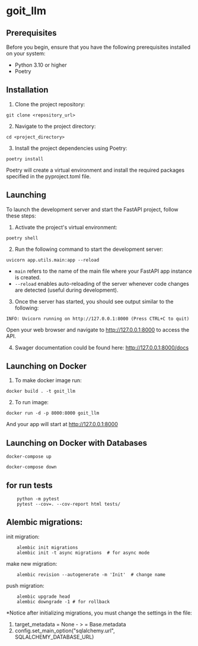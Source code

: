# goit_llm

## Prerequisites
Before you begin, ensure that you have the following prerequisites installed on your system:

- Python 3.10 or higher
- Poetry

## Installation
1. Clone the project repository:
```
git clone <repository_url>
```

2. Navigate to the project directory:
```
cd <project_directory>
```
3. Install the project dependencies using Poetry:
```
poetry install
```
Poetry will create a virtual environment and install the required packages specified in the pyproject.toml file.

## Launching
To launch the development server and start the FastAPI project, follow these steps:

1. Activate the project's virtual environment:
```
poetry shell
```
2. Run the following command to start the development server:
```
uvicorn app.utils.main:app --reload   
```
- ```main``` refers to the name of the main file where your FastAPI app instance is created.
- ```--reload``` enables auto-reloading of the server whenever code changes are detected (useful during development).
3. Once the server has started, you should see output similar to the following:

```
INFO: Uvicorn running on http://127.0.0.1:8000 (Press CTRL+C to quit)
```
Open your web browser and navigate to http://127.0.0.1:8000 to access the API.

4. Swager documentation could be found here: http://127.0.0.1:8000/docs

## Launching on Docker
1. To make docker image run:
```
docker build . -t goit_llm
```
2. To run image:
```
docker run -d -p 8000:8000 goit_llm
```
And your app will start at http://127.0.0.1:8000 

## Launching on Docker with Databases
```
docker-compose up
```
```
docker-compose down
```

## for run tests
```
    python -m pytest
    pytest --cov=. --cov-report html tests/

```

## Alembic migrations:
init migration:
```
    alembic init migrations
    alembic init -t async migrations  # for async mode
```
make new migration:
```
    alembic revision --autogenerate -m 'Init'  # change name
```
push migration:
```
    alembic upgrade head
    alembic downgrade -1 # for rollback
```
*Notice after initializing migrations, you must change the settings in the file:
1) target_metadata = None - >  = Base.metadata
2) config.set_main_option("sqlalchemy.url", SQLALCHEMY_DATABASE_URL)